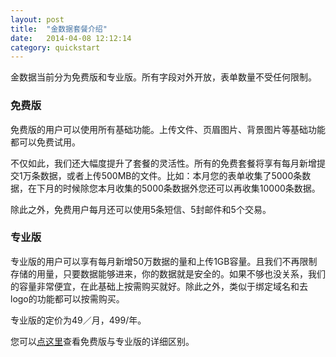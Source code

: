 ```yaml
---
layout: post
title:  "金数据套餐介绍"
date:   2014-04-08 12:12:14
category: quickstart
---
```


金数据当前分为免费版和专业版。所有字段对外开放，表单数量不受任何限制。

### 免费版
免费版的用户可以使用所有基础功能。上传文件、页眉图片、背景图片等基础功能都可以免费试用。

不仅如此，我们还大幅度提升了套餐的灵活性。所有的免费套餐将享有每月新增提交1万条数据，或者上传500MB的文件。比如：本月您的表单收集了5000条数据，在下月的时候除您本月收集的5000条数据外您还可以再收集10000条数据。

除此之外，免费用户每月还可以使用5条短信、5封邮件和5个交易。  


### 专业版
专业版的用户可以享有每月新增50万数据的量和上传1GB容量。且我们不再限制存储的用量，只要数据能够进来，你的数据就是安全的。如果不够也没关系，我们的容量非常便宜，在此基础上按需购买就好。除此之外，类似于绑定域名和去logo的功能都可以按需购买。

专业版的定价为49／月，499/年。


您可以[点这里](http://help.jinshuju.net/articles/plans.html)查看免费版与专业版的详细区别。
